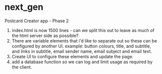 # next_gen
Postcard Creator app - Phase 2


1) index.html is now 1500 lines - can we split this out to leave as much of the html server side as possible?
2) There are variable elements that i'd like to separate out so these can be configured by another UI.  example: button colours, title, and subtitle, and links in subtitle, email sender name, email subject and email text.
3) Create UI to configure these elements and update the page.
4) add a database function so we can log and limit usage as required by the client.
